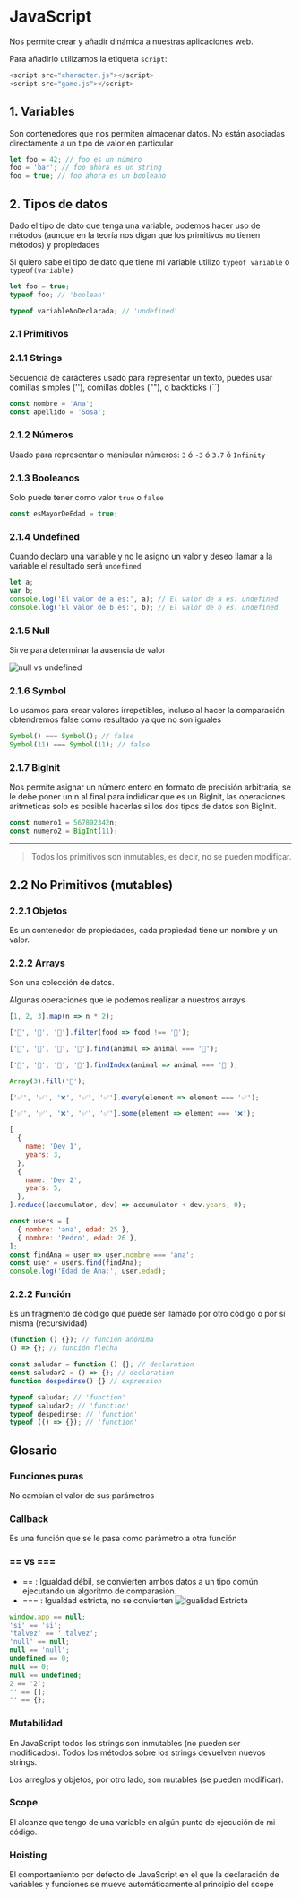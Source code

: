 # JavaScript

Nos permite crear y añadir dinámica a nuestras aplicaciones web.

Para añadirlo utilizamos la etiqueta `script`:

```javascript
<script src="character.js"></script>
<script src="game.js"></script>
```

## 1. Variables

Son contenedores que nos permiten almacenar datos. No están asociadas directamente a un tipo de valor en particular

```javascript
let foo = 42; // foo es un número
foo = 'bar'; // foo ahora es un string
foo = true; // foo ahora es un booleano
```

## 2. Tipos de datos

Dado el tipo de dato que tenga una variable, podemos hacer uso de métodos (aunque en la teoría nos digan que los primitivos no tienen métodos) y propiedades

Si quiero sabe el tipo de dato que tiene mi variable utilizo `typeof variable` o `typeof(variable)`

```javascript
let foo = true;
typeof foo; // 'boolean'

typeof variableNoDeclarada; // 'undefined'
```

### 2.1 Primitivos

### 2.1.1 Strings

Secuencia de carácteres usado para representar un texto, puedes usar comillas simples (''), comillas dobles (""), o backticks (``)

```javascript
const nombre = 'Ana';
const apellido = 'Sosa';
```

### 2.1.2 Números

Usado para representar o manipular números: `3` ó `-3` ó `3.7` ó `Infinity`

### 2.1.3 Booleanos

Solo puede tener como valor `true` o `false`

```javascript
const esMayorDeEdad = true;
```

### 2.1.4 Undefined

Cuando declaro una variable y no le asigno un valor y deseo llamar a la variable el resultado será `undefined`

```javascript
let a;
var b;
console.log('El valor de a es:', a); // El valor de a es: undefined
console.log('El valor de b es:', b); // El valor de b es: undefined
```

### 2.1.5 Null

Sirve para determinar la ausencia de valor

![null vs undefined](imgs/nullvsundefined.jpeg)

### 2.1.6 Symbol

Lo usamos para crear valores irrepetibles, incluso al hacer la comparación obtendremos false como resultado ya que no son iguales

```javascript
Symbol() === Symbol(); // false
Symbol(11) === Symbol(11); // false
```

### 2.1.7 BigInit

Nos permite asignar un número entero en formato de precisión arbitraria, se le debe poner un n al final para indidicar que es un BigInit, las operaciones aritmeticas solo es posible hacerlas si los dos tipos de datos son BigInit.

```javascript
const numero1 = 567892342n;
const numero2 = BigInt(11);
```

---

> Todos los primitivos son inmutables, es decir, no se pueden modificar.

## 2.2 No Primitivos (mutables)

### 2.2.1 Objetos

Es un contenedor de propiedades, cada propiedad tiene un nombre y un valor.

### 2.2.2 Arrays

Son una colección de datos.

Algunas operaciones que le podemos realizar a nuestros arrays

```javascript
[1, 2, 3].map(n => n * 2);

['🍓', '🥑', '🥩'].filter(food => food !== '🥩');

['🐥', '🐯', '🐔', '🐷'].find(animal => animal === '🐔');

['🐥', '🐯', '🐔', '🐷'].findIndex(animal => animal === '🐔');

Array(3).fill('💸');

['✅', '✅', '❌', '✅', '✅'].every(element => element === '✅');

['✅', '✅', '❌', '✅', '✅'].some(element => element === '❌');

[
  {
    name: 'Dev 1',
    years: 3,
  },
  {
    name: 'Dev 2',
    years: 5,
  },
].reduce((accumulator, dev) => accumulator + dev.years, 0);

const users = [
  { nombre: 'ana', edad: 25 },
  { nombre: 'Pedro', edad: 26 },
];
const findAna = user => user.nombre === 'ana';
const user = users.find(findAna);
console.log('Edad de Ana:', user.edad);
```

### 2.2.2 Función

Es un fragmento de código que puede ser llamado por otro código o por sí misma (recursividad)

```javascript
(function () {}); // función anónima
() => {}; // función flecha

const saludar = function () {}; // declaration
const saludar2 = () => {}; // declaration
function despedirse() {} // expression

typeof saludar; // 'function'
typeof saludar2; // 'function'
typeof despedirse; // 'function'
typeof (() => {}); // 'function'
```

## Glosario

### Funciones puras

No cambian el valor de sus parámetros

### Callback

Es una función que se le pasa como parámetro a otra función

### == vs ===

- == : Igualdad débil, se convierten ambos datos a un tipo común ejecutando un algoritmo de comparasión.
- === : Igualdad estricta, no se convierten
  ![Igualidad Estricta](imgs/igualdad_estricta.png)

```javascript
window.app == null;
'si' == 'si';
'talvez' == ' talvez';
'null' == null;
null == 'null';
undefined == 0;
null == 0;
null == undefined;
2 == '2';
'' == [];
'' == {};
```

### Mutabilidad

En JavaScript todos los strings son inmutables (no pueden ser modificados). Todos los métodos sobre los strings devuelven nuevos strings.

Los arreglos y objetos, por otro lado, son mutables (se pueden modificar).

### Scope

El alcanze que tengo de una variable en algún punto de ejecución de mi código.

### Hoisting

El comportamiento por defecto de JavaScript en el que la declaración de variables y funciones se mueve automáticamente al principio del scope
